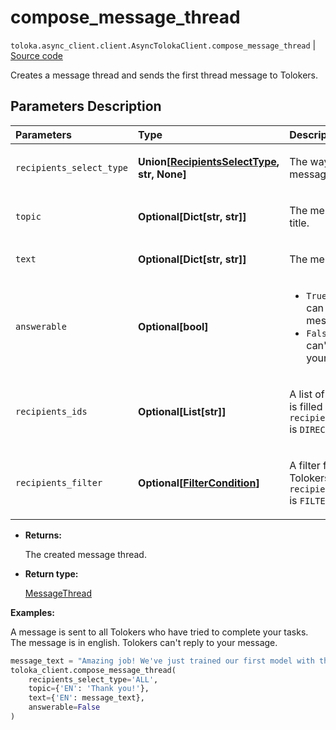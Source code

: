 # compose_message_thread
`toloka.async_client.client.AsyncTolokaClient.compose_message_thread` | [Source code](https://github.com/Toloka/toloka-kit/blob/v1.2.0.post1/src/client/__init__.py#L0)

Creates a message thread and sends the first thread message to Tolokers.

## Parameters Description

| Parameters | Type | Description |
| :----------| :----| :-----------|
`recipients_select_type`|**Union\[[RecipientsSelectType](toloka.client.message_thread.RecipientsSelectType.md), str, None\]**|<p>The way of specifying message recipients.</p>
`topic`|**Optional\[Dict\[str, str\]\]**|<p>The message thread title.</p>
`text`|**Optional\[Dict\[str, str\]\]**|<p>The message text.</p>
`answerable`|**Optional\[bool\]**|<ul> <li>`True` — Tolokers can respond to your messages.</li> <li>`False` — Tolokers can&#x27;t respond to your messages.</li> </ul>
`recipients_ids`|**Optional\[List\[str\]\]**|<p>A list of Toloker IDs. It is filled if `recipients_select_type` is `DIRECT`.</p>
`recipients_filter`|**Optional\[[FilterCondition](toloka.client.filter.FilterCondition.md)\]**|<p>A filter for selecting Tolokers. It is set if `recipients_select_type` is `FILTER`.</p>

* **Returns:**

  The created message thread.

* **Return type:**

  [MessageThread](toloka.client.message_thread.MessageThread.md)

**Examples:**

A message is sent to all Tolokers who have tried to complete your tasks.
The message is in english. Tolokers can't reply to your message.

```python
message_text = "Amazing job! We've just trained our first model with the data you prepared for us. Thank you!"
toloka_client.compose_message_thread(
    recipients_select_type='ALL',
    topic={'EN': 'Thank you!'},
    text={'EN': message_text},
    answerable=False
)
```
